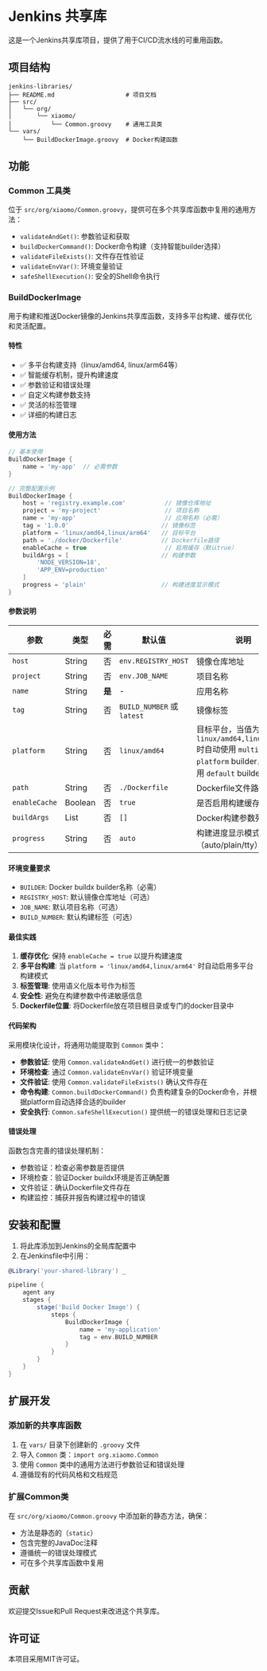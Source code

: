 # Jenkins 共享库

这是一个Jenkins共享库项目，提供了用于CI/CD流水线的可重用函数。

## 项目结构

```
jenkins-libraries/
├── README.md                    # 项目文档
├── src/
│   └── org/
│       └── xiaomo/
│           └── Common.groovy    # 通用工具类
└── vars/
    └── BuildDockerImage.groovy  # Docker构建函数
```

## 功能

### Common 工具类

位于 `src/org/xiaomo/Common.groovy`，提供可在多个共享库函数中复用的通用方法：

- `validateAndGet()`: 参数验证和获取
- `buildDockerCommand()`: Docker命令构建（支持智能builder选择）
- `validateFileExists()`: 文件存在性验证
- `validateEnvVar()`: 环境变量验证
- `safeShellExecution()`: 安全的Shell命令执行

### BuildDockerImage

用于构建和推送Docker镜像的Jenkins共享库函数，支持多平台构建、缓存优化和灵活配置。

#### 特性

- ✅ 多平台构建支持（linux/amd64, linux/arm64等）
- ✅ 智能缓存机制，提升构建速度
- ✅ 参数验证和错误处理
- ✅ 自定义构建参数支持
- ✅ 灵活的标签管理
- ✅ 详细的构建日志

#### 使用方法

```groovy
// 基本使用
BuildDockerImage {
    name = 'my-app'  // 必需参数
}

// 完整配置示例
BuildDockerImage {
    host = 'registry.example.com'           // 镜像仓库地址
    project = 'my-project'                  // 项目名称
    name = 'my-app'                         // 应用名称（必需）
    tag = '1.0.0'                          // 镜像标签
    platform = 'linux/amd64,linux/arm64'   // 目标平台
    path = './docker/Dockerfile'           // Dockerfile路径
    enableCache = true                      // 启用缓存（默认true）
    buildArgs = [                          // 构建参数
        'NODE_VERSION=18',
        'APP_ENV=production'
    ]
    progress = 'plain'                     // 构建进度显示模式
}
```

#### 参数说明

| 参数 | 类型 | 必需 | 默认值 | 说明 |
|------|------|------|--------|---------|
| `host` | String | 否 | `env.REGISTRY_HOST` | 镜像仓库地址 |
| `project` | String | 否 | `env.JOB_NAME` | 项目名称 |
| `name` | String | **是** | - | 应用名称 |
| `tag` | String | 否 | `BUILD_NUMBER` 或 `latest` | 镜像标签 |
| `platform` | String | 否 | `linux/amd64` | 目标平台，当值为 `linux/amd64,linux/arm64` 时自动使用 `multi-platform` builder，否则使用 `default` builder |
| `path` | String | 否 | `./Dockerfile` | Dockerfile文件路径 |
| `enableCache` | Boolean | 否 | `true` | 是否启用构建缓存 |
| `buildArgs` | List | 否 | `[]` | Docker构建参数列表 |
| `progress` | String | 否 | `auto` | 构建进度显示模式（auto/plain/tty） |

#### 环境变量要求

- `BUILDER`: Docker buildx builder名称（必需）
- `REGISTRY_HOST`: 默认镜像仓库地址（可选）
- `JOB_NAME`: 默认项目名称（可选）
- `BUILD_NUMBER`: 默认构建标签（可选）

#### 最佳实践

1. **缓存优化**: 保持 `enableCache = true` 以提升构建速度
2. **多平台构建**: 当 `platform = 'linux/amd64,linux/arm64'` 时自动启用多平台构建模式
3. **标签管理**: 使用语义化版本号作为标签
4. **安全性**: 避免在构建参数中传递敏感信息
5. **Dockerfile位置**: 将Dockerfile放在项目根目录或专门的docker目录中

#### 代码架构

采用模块化设计，将通用功能提取到 `Common` 类中：

- **参数验证**: 使用 `Common.validateAndGet()` 进行统一的参数验证
- **环境检查**: 通过 `Common.validateEnvVar()` 验证环境变量
- **文件验证**: 使用 `Common.validateFileExists()` 确认文件存在
- **命令构建**: `Common.buildDockerCommand()` 负责构建复杂的Docker命令，并根据platform自动选择合适的builder
- **安全执行**: `Common.safeShellExecution()` 提供统一的错误处理和日志记录

#### 错误处理

函数包含完善的错误处理机制：

- 参数验证：检查必需参数是否提供
- 环境检查：验证Docker buildx环境是否正确配置
- 文件验证：确认Dockerfile文件存在
- 构建监控：捕获并报告构建过程中的错误

## 安装和配置

1. 将此库添加到Jenkins的全局库配置中
2. 在Jenkinsfile中引用：

```groovy
@Library('your-shared-library') _

pipeline {
    agent any
    stages {
        stage('Build Docker Image') {
            steps {
                BuildDockerImage {
                    name = 'my-application'
                    tag = env.BUILD_NUMBER
                }
            }
        }
    }
}
```

## 扩展开发

### 添加新的共享库函数

1. 在 `vars/` 目录下创建新的 `.groovy` 文件
2. 导入 `Common` 类：`import org.xiaomo.Common`
3. 使用 `Common` 类中的通用方法进行参数验证和错误处理
4. 遵循现有的代码风格和文档规范

### 扩展Common类

在 `src/org/xiaomo/Common.groovy` 中添加新的静态方法，确保：
- 方法是静态的（`static`）
- 包含完整的JavaDoc注释
- 遵循统一的错误处理模式
- 可在多个共享库函数中复用

## 贡献

欢迎提交Issue和Pull Request来改进这个共享库。

## 许可证

本项目采用MIT许可证。